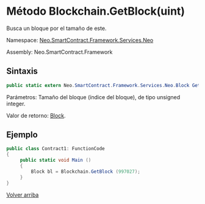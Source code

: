 # Método Blockchain.GetBlock(uint)

Busca un bloque por el tamaño de este.

Namespace: [Neo.SmartContract.Framework.Services.Neo](../../AntShares.md)

Assembly: Neo.SmartContract.Framework

## Sintaxis

```c#
public static extern Neo.SmartContract.Framework.Services.Neo.Block GetBlock (uint height)
```

Parámetros: Tamaño del bloque (índice del bloque), de tipo unsigned integer.

Valor de retorno: [Block](../Block.md).

## Ejemplo

```c#
public class Contract1: FunctionCode
{
     public static void Main ()
     {
         Block bl = Blockchain.GetBlock (997027);
     }
}
```





[Volver arriba](../Blockchain.md)
